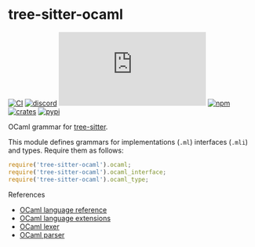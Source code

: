 # tree-sitter-ocaml

[![CI][ci]](https://github.com/tree-sitter/tree-sitter-ocaml/actions/workflows/ci.yml)
[![discord][discord]](https://discord.gg/w7nTvsVJhm)
[![matrix][matrix]](https://matrix.to/#/#tree-sitter-chat:matrix.org)
[![npm][npm]](https://www.npmjs.com/package/tree-sitter-ocaml)
[![crates][crates]](https://crates.io/crates/tree-sitter-ocaml)
[![pypi][pypi]](https://pypi.org/project/tree-sitter-ocaml/)

OCaml grammar for [tree-sitter][].

This module defines grammars for implementations (`.ml`) interfaces (`.mli`) and types. Require them as follows:

```js
require('tree-sitter-ocaml').ocaml;
require('tree-sitter-ocaml').ocaml_interface;
require('tree-sitter-ocaml').ocaml_type;
```

References

- [OCaml language reference](https://ocaml.org/manual/language.html)
- [OCaml language extensions](https://ocaml.org/manual/extn.html)
- [OCaml lexer](https://github.com/ocaml/ocaml/blob/trunk/parsing/lexer.mll)
- [OCaml parser](https://github.com/ocaml/ocaml/blob/trunk/parsing/parser.mly)

[ci]: https://img.shields.io/github/actions/workflow/status/tree-sitter/tree-sitter-ocaml/ci.yml?logo=github&label=CI
[discord]: https://img.shields.io/discord/1063097320771698699?logo=discord&label=discord
[matrix]: https://img.shields.io/matrix/tree-sitter-chat%3Amatrix.org?logo=matrix&label=matrix
[npm]: https://img.shields.io/npm/v/tree-sitter-ocaml?logo=npm
[crates]: https://img.shields.io/crates/v/tree-sitter-ocaml?logo=rust
[pypi]: https://img.shields.io/pypi/v/tree-sitter-ocaml?logo=pypi&logoColor=white&label=PyPI
[tree-sitter]: https://tree-sitter.github.io/tree-sitter/
